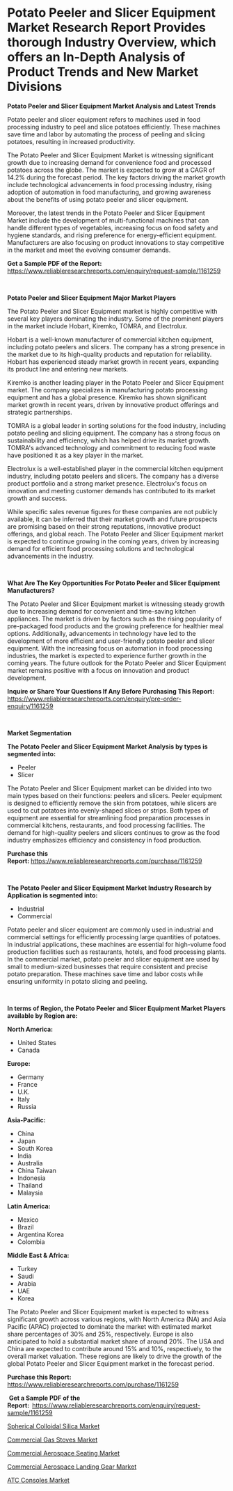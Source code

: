 <p><h1>Potato Peeler and Slicer Equipment Market Research Report Provides thorough Industry Overview, which offers an In-Depth Analysis of Product Trends and New Market Divisions</h1></p><p><strong>Potato Peeler and Slicer Equipment Market Analysis and Latest Trends</strong></p>
<p><p>Potato peeler and slicer equipment refers to machines used in food processing industry to peel and slice potatoes efficiently. These machines save time and labor by automating the process of peeling and slicing potatoes, resulting in increased productivity.</p><p>The Potato Peeler and Slicer Equipment Market is witnessing significant growth due to increasing demand for convenience food and processed potatoes across the globe. The market is expected to grow at a CAGR of 14.2% during the forecast period. The key factors driving the market growth include technological advancements in food processing industry, rising adoption of automation in food manufacturing, and growing awareness about the benefits of using potato peeler and slicer equipment.</p><p>Moreover, the latest trends in the Potato Peeler and Slicer Equipment Market include the development of multi-functional machines that can handle different types of vegetables, increasing focus on food safety and hygiene standards, and rising preference for energy-efficient equipment. Manufacturers are also focusing on product innovations to stay competitive in the market and meet the evolving consumer demands.</p></p>
<p><strong>Get a Sample PDF of the Report:&nbsp;</strong> <a href="https://www.reliableresearchreports.com/enquiry/request-sample/1161259">https://www.reliableresearchreports.com/enquiry/request-sample/1161259</a></p>
<p>&nbsp;</p>
<p><strong>Potato Peeler and Slicer Equipment Major Market Players</strong></p>
<p><p>The Potato Peeler and Slicer Equipment market is highly competitive with several key players dominating the industry. Some of the prominent players in the market include Hobart, Kiremko, TOMRA, and Electrolux.</p><p>Hobart is a well-known manufacturer of commercial kitchen equipment, including potato peelers and slicers. The company has a strong presence in the market due to its high-quality products and reputation for reliability. Hobart has experienced steady market growth in recent years, expanding its product line and entering new markets.</p><p>Kiremko is another leading player in the Potato Peeler and Slicer Equipment market. The company specializes in manufacturing potato processing equipment and has a global presence. Kiremko has shown significant market growth in recent years, driven by innovative product offerings and strategic partnerships.</p><p>TOMRA is a global leader in sorting solutions for the food industry, including potato peeling and slicing equipment. The company has a strong focus on sustainability and efficiency, which has helped drive its market growth. TOMRA's advanced technology and commitment to reducing food waste have positioned it as a key player in the market.</p><p>Electrolux is a well-established player in the commercial kitchen equipment industry, including potato peelers and slicers. The company has a diverse product portfolio and a strong market presence. Electrolux's focus on innovation and meeting customer demands has contributed to its market growth and success.</p><p>While specific sales revenue figures for these companies are not publicly available, it can be inferred that their market growth and future prospects are promising based on their strong reputations, innovative product offerings, and global reach. The Potato Peeler and Slicer Equipment market is expected to continue growing in the coming years, driven by increasing demand for efficient food processing solutions and technological advancements in the industry.</p></p>
<p>&nbsp;</p>
<p><strong>What Are The Key Opportunities For Potato Peeler and Slicer Equipment Manufacturers?</strong></p>
<p><p>The Potato Peeler and Slicer Equipment market is witnessing steady growth due to increasing demand for convenient and time-saving kitchen appliances. The market is driven by factors such as the rising popularity of pre-packaged food products and the growing preference for healthier meal options. Additionally, advancements in technology have led to the development of more efficient and user-friendly potato peeler and slicer equipment. With the increasing focus on automation in food processing industries, the market is expected to experience further growth in the coming years. The future outlook for the Potato Peeler and Slicer Equipment market remains positive with a focus on innovation and product development.</p></p>
<p><strong>Inquire or Share Your Questions If Any Before Purchasing This Report:</strong> <a href="https://www.reliableresearchreports.com/enquiry/pre-order-enquiry/1161259">https://www.reliableresearchreports.com/enquiry/pre-order-enquiry/1161259</a></p>
<p>&nbsp;</p>
<p><strong>Market Segmentation</strong></p>
<p><strong>The Potato Peeler and Slicer Equipment Market Analysis by types is segmented into:</strong></p>
<p><ul><li>Peeler</li><li>Slicer</li></ul></p>
<p><p>The Potato Peeler and Slicer Equipment market can be divided into two main types based on their functions: peelers and slicers. Peeler equipment is designed to efficiently remove the skin from potatoes, while slicers are used to cut potatoes into evenly-shaped slices or strips. Both types of equipment are essential for streamlining food preparation processes in commercial kitchens, restaurants, and food processing facilities. The demand for high-quality peelers and slicers continues to grow as the food industry emphasizes efficiency and consistency in food production.</p></p>
<p><strong>Purchase this Report:&nbsp;</strong><a href="https://www.reliableresearchreports.com/purchase/1161259">https://www.reliableresearchreports.com/purchase/1161259</a></p>
<p>&nbsp;</p>
<p><strong>The Potato Peeler and Slicer Equipment Market Industry Research by Application is segmented into:</strong></p>
<p><ul><li>Industrial</li><li>Commercial</li></ul></p>
<p><p>Potato peeler and slicer equipment are commonly used in industrial and commercial settings for efficiently processing large quantities of potatoes. In industrial applications, these machines are essential for high-volume food production facilities such as restaurants, hotels, and food processing plants. In the commercial market, potato peeler and slicer equipment are used by small to medium-sized businesses that require consistent and precise potato preparation. These machines save time and labor costs while ensuring uniformity in potato slicing and peeling.</p></p>
<p>&nbsp;</p>
<p><strong>In terms of Region, the Potato Peeler and Slicer Equipment Market Players available by Region are:</strong></p>
<p>
    <p> <strong> North America: </strong>
        <ul>
            <li>United States</li>
            <li>Canada</li>
        </ul>
        </p> 
    <p> <strong> Europe: </strong>
        <ul>
            <li>Germany</li>
            <li>France</li>
            <li>U.K.</li>
            <li>Italy</li>
            <li>Russia</li>
        </ul>
        </p> 
    <p> <strong> Asia-Pacific: </strong>
        <ul>
            <li>China</li>
            <li>Japan</li>
            <li>South Korea</li>
            <li>India</li>
            <li>Australia</li>
            <li>China Taiwan</li>
            <li>Indonesia</li>
            <li>Thailand</li>
            <li>Malaysia</li>
        </ul>
        </p> 
    <p> <strong> Latin America: </strong>
        <ul>
            <li>Mexico</li>
            <li>Brazil</li>
            <li>Argentina Korea</li>
            <li>Colombia</li>
        </ul>
        </p> 
    <p> <strong> Middle East & Africa: </strong>
        <ul>
            <li>Turkey</li>
            <li>Saudi</li>
            <li>Arabia</li>
            <li>UAE</li>
            <li>Korea</li>
        </ul>
    </p>
    </p>
<p><p>The Potato Peeler and Slicer Equipment market is expected to witness significant growth across various regions, with North America (NA) and Asia Pacific (APAC) projected to dominate the market with estimated market share percentages of 30% and 25%, respectively. Europe is also anticipated to hold a substantial market share of around 20%. The USA and China are expected to contribute around 15% and 10%, respectively, to the overall market valuation. These regions are likely to drive the growth of the global Potato Peeler and Slicer Equipment market in the forecast period.</p></p>
<p><strong>Purchase this Report: </strong><a href="https://www.reliableresearchreports.com/purchase/1161259">https://www.reliableresearchreports.com/purchase/1161259</a></p>
<p>&nbsp;<strong>Get a Sample PDF of the Report:&nbsp;&nbsp;</strong><a href="https://www.reliableresearchreports.com/enquiry/request-sample/1161259">https://www.reliableresearchreports.com/enquiry/request-sample/1161259</a></p>
<p><strong></strong></p>
<p><p><a href="https://issuu.com/reportprime-2/docs/spherical-colloidal-silica-market-size-2030.pptx">Spherical Colloidal Silica Market</a></p><p><a href="https://medium.com/@markkautzer09/commercial-gas-stoves-market-trends-and-market-analysis-forecasted-for-period-2024-2031-ced493dd5d02">Commercial Gas Stoves Market</a></p><p><a href="https://github.com/rahu1506/Market-Research-Report-List-2/blob/main/commercial-aerospace-seating-market.md">Commercial Aerospace Seating Market</a></p><p><a href="https://github.com/juniordelafrance/Market-Research-Report-List-1/blob/main/commercial-aerospace-landing-gear-market.md">Commercial Aerospace Landing Gear Market</a></p><p><a href="https://medium.com/@markkautzer09/atc-consoles-market-insights-into-market-cagr-market-trends-and-growth-strategies-7bc5a850ef61">ATC Consoles Market</a></p></p>